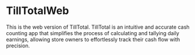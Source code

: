 # TillTotalWeb
This is the web version of TillTotal. TillTotal is an intuitive and accurate cash counting app that simplifies the process of calculating and tallying daily earnings, allowing store owners to effortlessly track their cash flow with precision.
